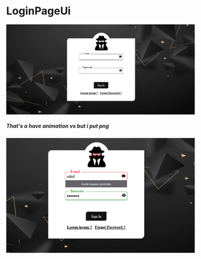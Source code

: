 # LoginPageUi
<img src='/imgs/login1.png'></img>
<br>
<h5>That's a have animation vs but i put png</h5>
<img src='/imgs/login2.png'></img>
